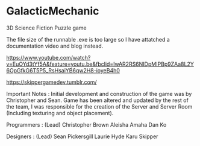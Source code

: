 # GalacticMechanic
3D Science Fiction Puzzle game

The file size of the runnable .exe is too large so I have attatched a documentation video and blog instead.

https://www.youtube.com/watch?v=EuOYd3tYf5A&feature=youtu.be&fbclid=IwAR2RS6NIDpMIPBp9ZAa8L2Y6OpGfkG6T5P5_RsHsaiYB6qw2H8-ioyeB4h0

https://skippergamedev.tumblr.com/

Important Notes :
Initial development and construction of the game was by Christopher and Sean. Game has been altered and updated by the rest of the team, I was responsible for the creation of the Server and Server Room (Including texturing and object placement).


Programmers :
(Lead) Christopher Brown
Aleisha Amaha
Dan Ko

Designers :
(Lead) Sean Pickersgill
Laurie Hyde
Karu Skipper
